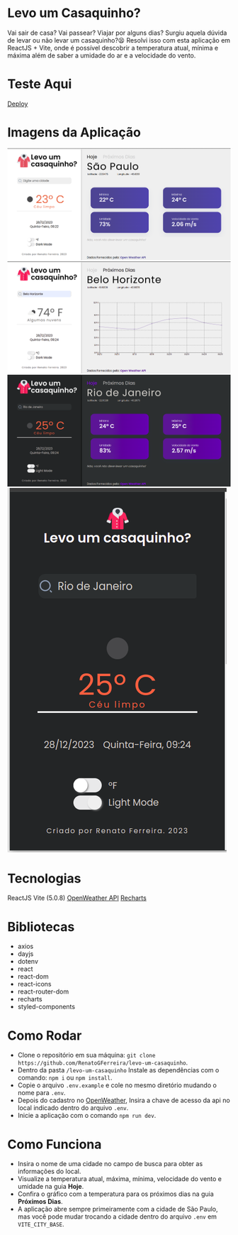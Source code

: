 # Levo um Casaquinho?
Vai sair de casa? Vai passear? Viajar por alguns dias? Surgiu aquela dúvida de levar ou não levar um casaquinho?😫 Resolvi isso com esta aplicação em ReactJS + Vite, onde é possível descobrir a temperatura atual, mínima e máxima além de saber a umidade do ar e a velocidade do vento.

# Teste Aqui
[Deploy](https://levo-um-casaquinho-lemon.vercel.app/)

# Imagens da Aplicação
![Tela Principal](./public/Imagens/tela_padrao.png)
![Próximos dias e Temperatura em Fahrenheit](./public/Imagens/grafico_e_modo_fahrenheit.png)
![Modo Noturno](./public/Imagens/modo_noturno.png)
![Tela Responsiva](./public/Imagens/responsividade.png)

# Tecnologias
ReactJS
Vite (5.0.8)
[OpenWeather API](https://openweathermap.org/)
[Recharts](https://recharts.org/en-US/)

# Bibliotecas
* axios
* dayjs
* dotenv
* react
* react-dom
* react-icons
* react-router-dom
* recharts
* styled-components

# Como Rodar 
* Clone o repositório em sua máquina: ```git clone https://github.com/RenatoGFerreira/levo-um-casaquinho```.
* Dentro da pasta ```/levo-um-casaquinho``` Instale as dependências com o comando: ```npm i``` ou ```npm install```.
* Copie o arquivo ```.env.example``` e cole no mesmo diretório mudando o nome para ```.env```.
* Depois do cadastro no [OpenWeather](https://openweathermap.org/api), Insira a chave de acesso da api no local indicado dentro do arquivo ```.env```.
* Inicie a aplicação com o comando ```npm run dev```.

# Como Funciona 
* Insira o nome de uma cidade no campo de busca para obter as informações do local.
* Visualize a temperatura atual, máxima, mínima, velocidade do vento e umidade na guia **Hoje**.
* Confira o gráfico com a temperatura para os próximos dias na guia **Próximos Dias**.
* A aplicação abre sempre primeiramente com a cidade de São Paulo, mas você pode mudar trocando a cidade dentro do arquivo ```.env``` em ```VITE_CITY_BASE```.



